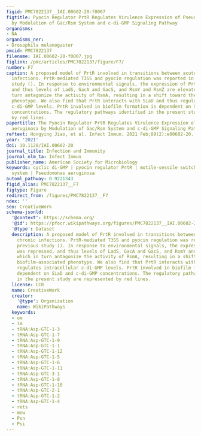 ```yaml
---
figid: PMC7822137__IAI.00602-20-f0007
figtitle: Pyocin Regulator PrtR Regulates Virulence Expression of Pseudomonas aeruginosa
  by Modulation of Gac/Rsm System and c-di-GMP Signaling Pathway
organisms:
- NA
organisms_ner:
- Drosophila melanogaster
pmcid: PMC7822137
filename: IAI.00602-20-f0007.jpg
figlink: /pmc/articles/PMC7822137/figure/F7/
number: F7
caption: A proposed model of PrtR involved in transitions between acute and chronic
  infections. PrtR-mediated T3SS and pyocin regulation was reported in a previous
  study (). In response to environmental signals, the expression of PrtR was repressed,
  and thus levels of LadS, GacA and GacS, and RsmY and RsmZ are elevated, which in
  turn antagonize the activity of RsmA, resulting in a shift toward the biofilm-associated
  phenotype. We also find that PrtR interacts with SiaD and thus regulates intracellular
  c-di-GMP levels. PrtR involved in biofilm formation is dependent on SiaD and c-di-GMP
  concentrations. The regulatory pathways identified in the present study are represented
  by red lines.
papertitle: The Pyocin Regulator PrtR Regulates Virulence Expression of Pseudomonas
  aeruginosa by Modulation of Gac/Rsm System and c-di-GMP Signaling Pathway.
reftext: Hongying Jiao, et al. Infect Immun. 2021 Feb;89(2):e00602-20.
year: '2021'
doi: 10.1128/IAI.00602-20
journal_title: Infection and Immunity
journal_nlm_ta: Infect Immun
publisher_name: American Society for Microbiology
keywords: cyclic di-GMP | pyocin regulator PrtR | motile-sessile switch | Gac/Rsm
  system | Pseudomonas aeruginosa
automl_pathway: 0.9221343
figid_alias: PMC7822137__F7
figtype: Figure
redirect_from: /figures/PMC7822137__F7
ndex: ''
seo: CreativeWork
schema-jsonld:
  '@context': https://schema.org/
  '@id': https://pfocr.wikipathways.org/figures/PMC7822137__IAI.00602-20-f0007.html
  '@type': Dataset
  description: A proposed model of PrtR involved in transitions between acute and
    chronic infections. PrtR-mediated T3SS and pyocin regulation was reported in a
    previous study (). In response to environmental signals, the expression of PrtR
    was repressed, and thus levels of LadS, GacA and GacS, and RsmY and RsmZ are elevated,
    which in turn antagonize the activity of RsmA, resulting in a shift toward the
    biofilm-associated phenotype. We also find that PrtR interacts with SiaD and thus
    regulates intracellular c-di-GMP levels. PrtR involved in biofilm formation is
    dependent on SiaD and c-di-GMP concentrations. The regulatory pathways identified
    in the present study are represented by red lines.
  license: CC0
  name: CreativeWork
  creator:
    '@type': Organization
    name: WikiPathways
  keywords:
  - om
  - im
  - tRNA:Asp-GTC-1-3
  - tRNA:Asp-GTC-1-7
  - tRNA:Asp-GTC-1-9
  - tRNA:Asp-GTC-1-1
  - tRNA:Asp-GTC-1-12
  - tRNA:Asp-GTC-1-5
  - tRNA:Asp-GTC-1-6
  - tRNA:Asp-GTC-1-11
  - tRNA:Asp-GTC-3-1
  - tRNA:Asp-GTC-1-8
  - tRNA:Asp-GTC-1-10
  - tRNA:Asp-GTC-2-1
  - tRNA:Asp-GTC-1-2
  - tRNA:Asp-GTC-1-4
  - rets
  - mew
  - Psn
  - Psi
---
```

